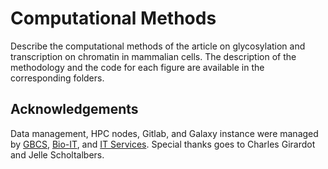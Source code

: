 # Computational Methods

Describe the computational methods of the article on glycosylation and transcription on chromatin in mammalian cells. The description of the methodology and the code for each figure are available in the corresponding folders.

## Acknowledgements

Data management, HPC nodes, Gitlab, and Galaxy instance were managed by [GBCS](https://www.embl.org/groups/genome-biology-computational-support/), [Bio-IT](https://bio-it.embl.de/), and [IT Services](https://www.embl.org/about/info/it-services/). Special thanks goes to Charles Girardot and Jelle Scholtalbers.
